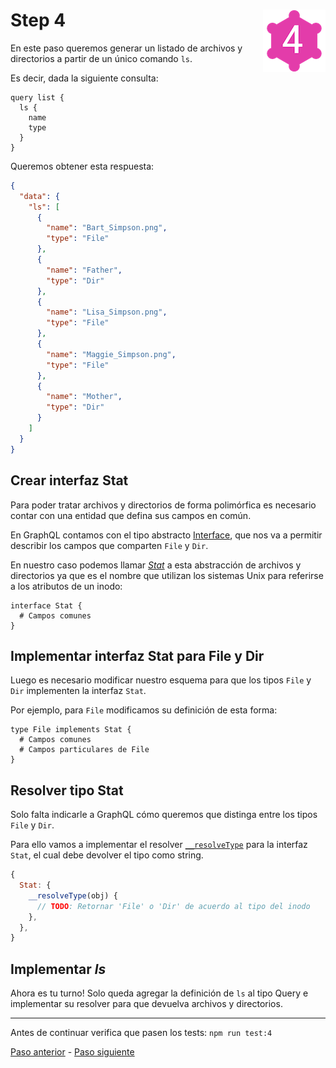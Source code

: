 # Step 4 <img align="right" width="100" height="100" src="../img/graphql-fs-level-4.png">

En este paso queremos generar un listado de archivos y directorios a partir de un único comando `ls`.

Es decir, dada la siguiente consulta:

```gql
query list {
  ls {
    name
    type
  }
}
```

Queremos obtener esta respuesta:

```json
{
  "data": {
    "ls": [
      {
        "name": "Bart_Simpson.png",
        "type": "File"
      },
      {
        "name": "Father",
        "type": "Dir"
      },
      {
        "name": "Lisa_Simpson.png",
        "type": "File"
      },
      {
        "name": "Maggie_Simpson.png",
        "type": "File"
      },
      {
        "name": "Mother",
        "type": "Dir"
      }
    ]
  }
}
```

## Crear interfaz __Stat__

Para poder tratar archivos y directorios de forma polimórfica es necesario contar con una entidad que defina sus campos en común.

En GraphQL contamos con el tipo abstracto [Interface](https://www.apollographql.com/docs/apollo-server/features/unions-interfaces.html#Interface-type), que nos va a permitir describir los campos que comparten `File` y `Dir`.

En nuestro caso podemos llamar [_Stat_](https://en.wikipedia.org/wiki/Stat_(system_call)) a esta abstracción de archivos y directorios ya que es el nombre que utilizan los sistemas Unix para referirse a los atributos de un inodo:

```gql
interface Stat {
  # Campos comunes
}
```

## Implementar interfaz __Stat__ para __File__ y __Dir__

Luego es necesario modificar nuestro esquema para que los tipos `File` y `Dir` implementen la interfaz `Stat`.

Por ejemplo, para `File` modificamos su definición de esta forma:

```gql
type File implements Stat {
  # Campos comunes
  # Campos particulares de File
}
```

## Resolver tipo __Stat__

Solo falta indicarle a GraphQL cómo queremos que distinga entre los tipos `File` y `Dir`.

Para ello vamos a implementar el resolver [`__resolveType`](https://www.apollographql.com/docs/apollo-server/features/unions-interfaces.html) para la interfaz `Stat`, el cual debe devolver el tipo como string.

```javascript
{
  Stat: {
    __resolveType(obj) {
      // TODO: Retornar 'File' o 'Dir' de acuerdo al tipo del inodo
    },
  },
}
```

## Implementar _ls_

Ahora es tu turno! Solo queda agregar la definición de `ls` al tipo Query e implementar su resolver para que devuelva archivos y directorios.

---

Antes de continuar verifica que pasen los tests: `npm run test:4`

[Paso anterior](STEP-3.md) - [Paso siguiente](STEP-5.md)
